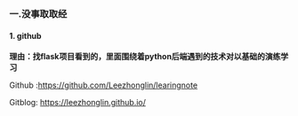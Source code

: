 ### 一.没事取取经

#### 1. github 

**理由：找flask项目看到的，里面围绕着python后端遇到的技术对以基础的演练学习**

Github :https://github.com/Leezhonglin/learingnote

Gitblog: https://leezhonglin.github.io/

